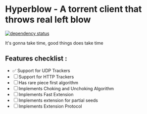 # Hyperblow - A torrent client that throws real left blow

[![dependency status](https://deps.rs/repo/github/rishadbaniya/hyperblow/status.svg)](https://deps.rs/repo/github/rishadbaniya/hyperblow)


It's gonna take time, good things does take time

## Features checklist :

- ✅ Support for UDP Trackers
- ☐ Support for HTTP Trackers
- ☐ Has rare piece first algorithm
- ☐ Implements Choking and Unchoking Algorithm
- ☐ Implements Fast Extension
- ☐ Implements extension for partial seeds
- ☐ Implements Extension Protocol
